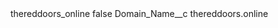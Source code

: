 <?xml version="1.0" encoding="UTF-8"?>
<CustomMetadata xmlns="http://soap.sforce.com/2006/04/metadata" xmlns:xsi="http://www.w3.org/2001/XMLSchema-instance" xmlns:xsd="http://www.w3.org/2001/XMLSchema">
    <label>thereddoors_online</label>
    <protected>false</protected>
    <values>
        <field>Domain_Name__c</field>
        <value xsi:type="xsd:string">thereddoors.online</value>
    </values>
</CustomMetadata>
